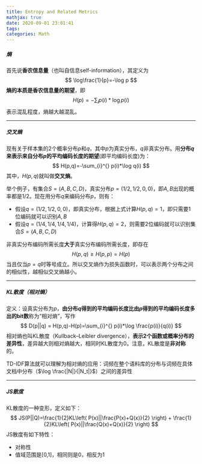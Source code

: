 ```yaml
---
title: Entropy and Related Metrics
mathjax: true
date: 2020-09-01 23:01:41
tags: 
categories: Math
---
```


##### 熵

首先说**香农信息量**（也叫自信息self-information），其定义为
$$
\log\frac{1}{p}=-\log p
$$
**熵的本质是香农信息量的期望**，即
$$
H(p)=-\sum_ip(i)* \log p(i)
$$
表示混乱程度，熵越大越混乱。

---

##### 交叉熵

现有关于样本集的2个概率分布$p$和$q$，其中$p$为真实分布，$q$非真实分布。用**分布$q$来表示来自分布$p$的平均编码长度的期望**(即平均编码长度)为：
$$
H(p,q)=-\sum_{i}^{} p(i)*\log q(i) 
$$
其中，$H(p,q)$就叫做**交叉熵**。

举个例子，有集合$S=(A,B,C,D)$，真实分布$p=(1/2,1/2,0,0)$，即$A,B$出现的概率都是1/2。现在用分布$q$来编码分布$p$，则有：
- 假设$q=(1/2,1/2,0,0)$，即真实分布，根据上式计算$H(p,q)=1$，即只需要1位编码就可以识别$A,B$
- 假设$q=(1/4,1/4,1/4,1/4)$，计算得$H(p,q)=2$，则需要2位编码就可以识别集合$S=(A,B,C,D)$

非真实分布编码所需长度**大于**真实分布编码所需长度，即存在
$$
H(p,q) \ge H(p,p)=H(p)
$$
当且仅当$p=q$时等号成立。所以交叉熵作为损失函数时，可以表示两个分布之间的相似性，越相似交叉熵越小。

---

##### KL散度（相对熵）
定义：设真实分布为$p$，**由分布$q$得到的平均编码长度比由$p$得到的平均编码长度多出的bit数**称为“相对熵”，写作
$$
D(p||q) = H(p,q)-H(p)=\sum_{i}^{} p(i)*\log \frac{p(i)}{q(i)}
$$
相对熵也叫KL散度（Kullback–Leibler divergence），**表示2个函数或概率分布的差异性**，差异越大则相对熵越大，相同时KL散度为0。注意，KL散度是**非对称**的。

TD-IDF算法就可以理解为相对熵的应用：词频在整个语料库的分布与词频在具体文档中分布（$\log \frac{|N|}{|N_t|}$）之间的差异性


---

##### JS散度
KL散度的一种变形，定义如下：
$$
JS(P||Q)=\frac{1}{2}KL\left( P(x)||\frac{P(x)+Q(x)}{2} \right) + \frac{1}{2}KL\left( P(x)||\frac{Q(x)+Q(x)}{2} \right)
$$
JS散度有如下特性：
- 对称性
- 值域范围是[0,1]，相同则是0，相反为1



